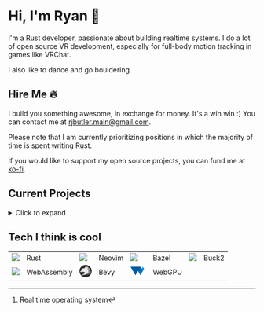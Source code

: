 # Hi, I'm Ryan 👋

I'm a Rust developer, passionate about building realtime systems. I do a lot of open
source VR development, especially for full-body motion tracking in games like VRChat.

I also like to dance and go bouldering.


## Hire Me 🔥

I build you something awesome, in exchange for money. It's a win win :)
You can contact me at [rjbutler.main@gmail.com](mailto:rjbutler.main@gmail.com).

Please note that I am currently prioritizing positions in which the majority of time is
spent writing Rust.

If you would like to support my open source projects, you can fund me at [ko-fi].


## Current Projects
<details>
<summary> Click to expand </summary>

### SlimeVR

SlimeVR is an open source organization for full-body motion capture in VR. It uses IMUs
and a forward kinematics model to allow social VR users to have legs in games like
VRChat. I am a core contributor in the org, and the primary author of several
components of the ecosystem.

The four main things I work on under this umbrella, are located in the [SlimeVR-Rust]
monorepo or in [SolarXR]. 

#### [Firmware]
I develop bare metal embedded rust on the ESP32C3 and NRF52840 microcontrollers, which
takes IMU sensor data, does sensor fusion, and sends that data over WiFi or BLE. I use
async/await and [`embassy`] for concurrency without the need for an RTOS[^1].

This firmware has been really fun to work on and is what I spend most of my time on
right now.

If that sounds exciting to you, open a PR or [support my work] so I can buy
more hardware :)

#### [Overlay]
I also am the primary author of an OpenVR overlay for SlimeVR, which renders a simple 3D
view in VR of the pose of the user. This has been critical in debugging SlimeVR, and
allows power users to tweak their settings in real time.

I also created [`ovr_overlay`], which allows rust code to access the C++ based OpenVR
API. Prior to this work, only fairly out of date and unmaintained bindings to the C API
existed. I used [`autocxx`] to easily write FFI for the C++ code.

#### [Skeletal Model]
I created an experimental skeletal model that can solve the user's pose. The goal is to
be more general purpose than the current (trigger warning) Java based model that the
official server uses, with several new features like arbitrary positional constraints,
adjusting mounting calibration without a full reset, and supporting languages other than
Java, via FFI.

Unfortuantely, a lot of the skeletal model is still feature incomplete. If you are
interested in helping me build this, reach out to me on the [SlimeVR discord].

#### [SolarXR Protocol]
I maintain and co-authored the SolarXR protocol, which is a Websocket and Flatbuffer
based networking protocol that allows applications (like the [GUI] and [overlay]) to
work with the SlimeVR server.

Before this protocol, the overlay did not exist, and the GUI was written in Java Swing
🤮. After we adopted the protocol, it allowed the team to break the gui code into
its own app and adopt technologies like `tauri`, `typescript`, and `react`, with
clearer separation of concerns, less code, and prettier UI/UX.

</details>

## Tech I think is cool
|     |     |     |     |     |     |     |     |
| --- | --- | --- | --- | --- | --- | --- | --- |
| <img src="https://www.rust-lang.org/logos/rust-logo-128x128.png" height="25" /> | Rust | <img src="https://upload.wikimedia.org/wikipedia/commons/3/3a/Neovim-mark.svg" height="25" /> | Neovim | <img src="https://blog.bazel.build/images/bazel-icon.svg" height="25" /> | Bazel | <img src="https://buck2.build/img/logo.svg" height="25" /> | Buck2 |
| <img src="https://upload.wikimedia.org/wikipedia/commons/1/1f/WebAssembly_Logo.svg" height="25" /> | WebAssembly | <img src="https://raw.githubusercontent.com/bevyengine/bevy/main/assets/branding/icon.svg" height="25" /> | Bevy | <img src="https://raw.githubusercontent.com/gpuweb/gpuweb/main/logo/webgpu-notext.svg" height="25" /> | WebGPU | | |


[ko-fi]: https://ko-fi.com/thebutlah
[support my work]: https://ko-fi.com/thebutlah
[overlay]: https://github.com/SlimeVR/SlimeVR-Rust/tree/main/overlay
[`ovr_overlay`]: https://github.com/TheButlah/ovr_overlay
[`autocxx`]: https://github.com/google/autocxx
[firmware]: https://github.com/SlimeVR/SlimeVR-Rust/tree/main/firmware
[SlimeVR discord]: https://discord.gg/SlimeVR
[SolarXR Protocol]: https://github.com/SlimeVR/SolarXR-Protocol
[SolarXR]: https://github.com/SlimeVR/SolarXR-Protocol
[SlimeVR-Rust]: https://github.com/SlimeVR/SlimeVR-Rust
[skeletal model]: https://github.com/SlimeVR/SlimeVR-Rust/tree/main/skeletal_model/rust
[GUI]: https://github.com/SlimeVR/SlimeVR-Server/tree/main/gui
[`embassy`]: https://embassy.dev

[^1]: Real time operating system
